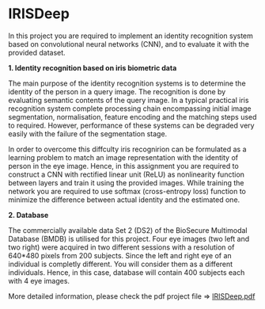 # IRISDeep
In this project you are required to implement an identity recognition system based on  convolutional neural networks (CNN), and to evaluate it with the provided dataset.

**1. Identity recognition based on iris biometric data** 

The main purpose of the identity recognition systems is to determine the identity of the person in a 
query image. The recognition is done by evaluating semantic contents of the query image.
In a typical practical iris recognition system complete processing chain encompassing initial image 
segmentation, normalisation, feature encoding and the matching steps used to required. However, 
performance of these systems can be degraded very easily with the failure of the segmentation 
stage.

In order to overcome this diffculty iris recognirion can be formulated as a learning problem to match 
an image representation with the identity of person in the eye image. Hence, in this assignment you 
are required to construct a CNN with rectified linear unit (ReLU) as nonlinearity function between 
layers and train it using the provided images.
While training the network you are required to use softmax (cross-entropy loss) function to minimize 
the difference between actual identity and the estimated one.

**2. Database** 

The commercially available data Set 2 (DS2) of the BioSecure Multimodal Database (BMDB) is utilised 
for this project. Four eye images (two left and two right) were acquired in two different sessions with 
a resolution of 640*480 pixels from 200 subjects. Since the left and right eye of an individual is 
completly different. You will consider them as a different individuals. Hence, in this case, database 
will contain 400 subjects each with 4 eye images.

More detailed information, please check the pdf project file => [IRISDeep.pdf](https://github.com/ilbey/IRISDeep/files/9104651/IRISDeep.pdf)
